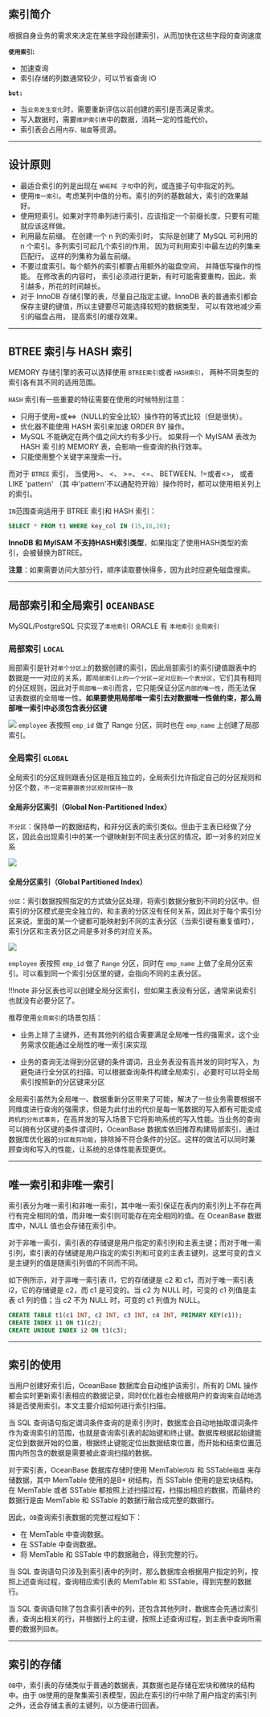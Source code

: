 ## 索引简介

根据自身业务的需求来决定在某些字段创建索引，从而加快在这些字段的查询速度

**`使用索引`:**

- 加速查询
- 索引存储的列数通常较少，可以节省查询 IO

**`but:`**

- 当`业务发生变化`时，需要重新评估以前创建的索引是否满足需求。
- 写入数据时，需要`维护索引表`中的数据，消耗一定的性能代价。
- 索引表会占用`内存、磁盘`等资源。

---

## 设计原则

- 最适合索引的列是出现在 `WHERE 子句`中的列，或连接子句中指定的列。
- 使用`惟一索引`。考虑某列中值的分布。索引的列的基数越大，索引的效果越好。
- 使用短索引。如果对字符串列进行索引，应该指定一个前缀长度，只要有可能就应该这样做。
- 利用最左前缀。 在创建一个 n 列的索引时， 实际是创建了 MySQL 可利用的 n 个索引。多列索引可起几个索引的作用， 因为可利用索引中最左边的列集来匹配行。 这样的列集称为最左前缀。
- 不要过度索引。每个额外的索引都要占用额外的磁盘空间， 并降低写操作的性能。 在修改表的内容时， 索引必须进行更新，有时可能需要重构，因此，索引越多，所花的时间越长。
- 对于 InnoDB 存储引擎的表，尽量自己指定主键。InnoDB 表的普通索引都会保存主键的键值，所以主键要尽可能选择较短的数据类型， 可以有效地减少索引的磁盘占用， 提高索引的缓存效果。

---

## BTREE 索引与 HASH 索引

MEMORY 存储引擎的表可以选择使用 `BTREE索引`或者 `HASH索引`， 两种不同类型的索引各有其不同的适用范围。

`HASH` 索引有一些重要的特征需要在使用的时候特别注意：

- 只用于使用=或<=>（NULL的安全比较）操作符的等式比较（但是很快）。
- 优化器不能使用 HASH 索引来加速 ORDER BY 操作。
- MySQL 不能确定在两个值之间大约有多少行。 如果将一个 MyISAM 表改为 HASH 索
    引的 MEMORY 表，会影响一些查询的执行效率。
- 只能使用整个关键字来搜索一行。

而对于 `BTREE` 索引， 当使用>、 <、 >=、 <=、 BETWEEN、!=或者<>， 或者 LIKE 'pattern' （其
中'pattern'不以通配符开始）操作符时，都可以使用相关列上的索引。

`IN`范围查询适用于 BTREE 索引和 HASH 索引：

```sql
SELECT * FROM t1 WHERE key_col IN (15,18,20);
```

**InnoDB 和 MyISAM 不支持HASH索引类型**，如果指定了使用HASH类型的索引，会被替换为BTREE。

**注意**：如果需要访问大部分行，顺序读取要快得多，因为此时应避免磁盘搜索。

---

## 局部索引和全局索引 `OCEANBASE`

MySQL/PostgreSQL 只实现了`本地索引`
ORACLE 有 `本地索引` `全局索引`

### 局部索引 `LOCAL`

局部索引是针对`单个分区上`的数据创建的索引，因此局部索引的索引键值跟表中的数据是一一对应的关系，即`局部索引上的一个分区一定对应到一个表分区`，它们具有相同的分区规则，因此对于`局部唯一索引`而言，它只能保证分区`内部的唯一性`，而无法保证表数据的全局唯一性。**如果要使用局部唯一索引去对数据唯一性做约束，那么局部唯一索引中必须包含表分区键**

![](img/local_index.jpeg)
`employee` 表按照 `emp_id` 做了 Range 分区，同时也在 `emp_name` 上创建了局部索引。

### 全局索引 `GLOBAL`

全局索引的分区规则跟表分区是相互独立的，全局索引允许指定自己的分区规则和分区个数，`不一定需要跟表分区规则保持一致`

#### 全局非分区索引（Global Non-Partitioned Index）

`不分区`：保持单一的数据结构，和非分区表的索引类似。但由于主表已经做了分区，因此会出现索引中的某一个键映射到不同主表分区的情况，即一对多的对应关系

![](img/p356070.jpeg)

#### 全局分区索引（Global Partitioned Index）

`分区`：索引数据按照指定的方式做分区处理，将索引数据分散到不同的分区中。但索引的分区模式是完全独立的，和主表的分区没有任何关系，因此对于每个索引分区来说，里面的某一个键都可能映射到不同的主表分区（当索引键有重复值时），索引分区和主表分区之间是多对多的对应关系。

![](img/p355603.jpeg)

`employee` 表按照 `emp_id` 做了 `Range` 分区，同时在 `emp_name` 上做了全局分区索引。可以看到同一个索引分区里的键，会指向不同的主表分区。

!!!note
非分区表也可以创建全局分区索引，但如果主表没有分区，通常来说索引也就没有必要分区了。

推荐使用`全局索引`的场景包括：

- 业务上除了主键外，还有其他列的组合需要满足全局唯一性的强需求，这个业务需求仅能通过全局性的唯一索引来实现

- 业务的查询无法得到分区键的条件谓词，且业务表没有高并发的同时写入，为避免进行全分区的扫描，可以根据查询条件构建全局索引，必要时可以将全局索引按照新的分区键来分区
  
全局索引虽然为全局唯一、数据重新分区带来了可能，解决了一些业务需要根据不同维度进行查询的强需求，但是为此付出的代价是每一笔数据的写入都有可能变成`跨机的分布式事务`，在高并发的写入场景下它将影响系统的写入性能。当业务的查询可以拥有分区键的条件谓词时，OceanBase 数据库依旧推荐构建局部索引，通过数据库优化器的`分区裁剪功能`，排除掉不符合条件的分区。这样的做法可以同时兼顾查询和写入的性能，让系统的总体性能表现更优。

---

## 唯一索引和非唯一索引

索引表分为唯一索引和非唯一索引，其中唯一索引保证在表内的索引列上不存在两行有完全相同的值，而非唯一索引则可能存在完全相同的值。在 OceanBase 数据库中，NULL 值也会存储在索引中。

​对于非唯一索引，索引表的存储键是用户指定的索引列和主表主键；而对于唯一索引列，索引表的存储键是用户指定的索引列和可变的主表主键列，这里可变的含义是主键列的值是随索引列值的不同而不同。

如下例所示，对于非唯一索引表 i1，它的存储键是 c2 和 c1，而对于唯一索引表 i2，它的存储键是 c2，而 c1 是可变的。当 c2 为 NULL 时，可变的 c1 列值是主表 c1 列的值；当 c2 不为 NULL 时，可变的 c1 列值为 NULL。

```sql
CREATE TABLE t1(c1 INT, c2 INT, c3 INT, c4 INT, PRIMARY KEY(c1));
CREATE INDEX i1 ON t1(c2);
CREATE UNIQUE INDEX i2 ON t1(c3);
```

---

## 索引的使用

当用户创建好索引后，OceanBase 数据库会自动维护该索引，所有的 DML 操作都会实时更新索引表相应的数据记录，同时优化器也会根据用户的查询来自动地选择是否使用索引。本文主要介绍如何进行索引扫描。

当 SQL 查询语句指定谓词条件查询的是索引列时，数据库会自动地抽取谓词条件作为查询索引的范围，也就是查询索引表的起始键和终止键。数据库根据起始键能定位到数据开始的位置，根据终止键能定位出数据结束位置，而开始和结束位置范围内所包含的数据是需要被此查询扫描的数据。

​对于索引表，OceanBase 数据库存储时使用 MemTable`内存` 和 SSTable`磁盘` 来存储数据，其中 MemTable 使用的是B+ 树结构，而 SSTable 使用的是宏块结构。在 MemTable 或者 SSTable 都按照上述扫描过程，扫描出相应的数据，而最终的数据行是由 MemTable 和 SSTable 的数据行融合成完整的数据行。

因此，`OB`查询索引表数据的完整过程如下：

- 在 MemTable 中查询数据。
- 在 SSTable 中查询数据。
- 将 MemTable 和 SSTable 中的数据融合，得到完整的行。

​当 SQL 查询语句只涉及到索引表中的列时，那么数据库会根据用户指定的列，按照上述查询过程，查询相应索引表的 MemTable 和 SSTable，得到完整的数据行。

​当 SQL 查询语句除了包含索引表中的列，还包含其他列时，数据库会先通过索引表，查询出相关的行，并根据行上的主键，按照上述查询过程，到主表中查询所需要的数据列`回表`。

---

## 索引的存储

`OB`中，索引表的存储类似于普通的数据表，其数据也是存储在宏块和微块的结构中。由于 `OB`使用的是聚集索引表模型，因此在索引的行中除了用户指定的索引列之外，还会存储主表的主键列，以方便进行回表。
